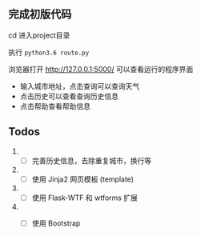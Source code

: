 ## 完成初版代码

cd 进入project目录

执行 `python3.6 route.py`

浏览器打开 http://127.0.0.1:5000/ 可以查看运行的程序界面

- 输入城市地址，点击查询可以查询天气
- 点击历史可以查看查询历史信息
- 点击帮助查看帮助信息

## Todos
1. -[ ] 完善历史信息，去除重复城市，换行等
2. -[ ] 使用 Jinja2 网页模板 (template)
3. -[ ] 使用 Flask-WTF 和 wtforms 扩展
4. -[ ] 使用 Bootstrap


